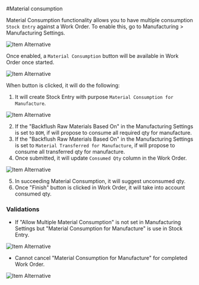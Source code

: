 #Material consumption

Material Consumption functionality allows you to have multiple consumption `Stock Entry` against a Work Order. To enable this, go to Manufacturing > Manufacturing Settings.

<img class="screenshot" alt="Item Alternative" src="{{docs_base_url}}/v12/assets/img/manufacturing/allow-material-consumption.png">

Once enabled, a `Material Consumption` button will be available in Work Order once started.

<img class="screenshot" alt="Item Alternative" src="{{docs_base_url}}/v12/assets/img/manufacturing/material-consumption-button.png">

When button is clicked, it will do the following:

1.  It will create Stock Entry with purpose `Material Consumption for Manufacture`.

<img class="screenshot" alt="Item Alternative" src="{{docs_base_url}}/v12/assets/img/manufacturing/material-consumption-for-manufacture.png">

2.  If the "Backflush Raw Materials Based On" in the Manufacturing Settings is set to `BOM`, if will propose to consume all required qty for manufacture.
3.  If the "Backflush Raw Materials Based On" in the Manufacturing Settings is set to `Material Transferred for Manufacture`, if will propose to consume all transferred qty for manufacture.
4.  Once submitted, it will update `Consumed Qty` column in the Work Order.

<img class="screenshot" alt="Item Alternative" src="{{docs_base_url}}/v12/assets/img/manufacturing/consumed-qty.png">

5.  In succeeding Material Consumption, it will suggest unconsumed qty.
6.  Once "Finish" button is clicked in Work Order, it will take into account consumed qty.

### Validations

* If "Allow Multiple Material Consumption" is not set in Manufacturing Settings but "Material Consumption for Manufacture" is use in Stock Entry.

<img class="screenshot" alt="Item Alternative" src="{{docs_base_url}}/v12/assets/img/manufacturing/material-consumption-stock-entry.gif">

* Cannot cancel "Material Consumption for Manufacture" for completed Work Order.

<img class="screenshot" alt="Item Alternative" src="{{docs_base_url}}/v12/assets/img/manufacturing/cancel-material-consumption-stock-entry.gif">
